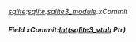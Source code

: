_[sqlite](../../modules/sqlite/sqlite-module.md):[sqlite](../../modules/sqlite/sqlite-module.md).[sqlite3\_module](../../modules/sqlite/sqlite-sqlite3_module.md).xCommit_
##### Field xCommit:[Int](../../modules/wonkey/wonkey-types-int.md)([sqlite3_vtab](../../modules/sqlite/sqlite-sqlite3_vtab.md) Ptr)

